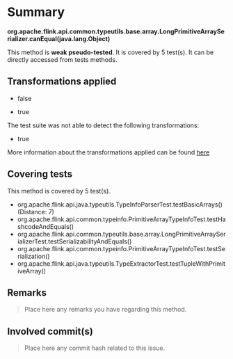 # Summary
**org.apache.flink.api.common.typeutils.base.array.LongPrimitiveArraySerializer.canEqual(java.lang.Object)**

This method is **weak pseudo-tested**.
It is covered by 5 test(s). It can be directly accessed from tests methods.


## Transformations applied

- false

- true


The test suite was not able to detect the following transformations:
 * true 


More information about the transformations applied can be found [here](https://github.com/STAMP-project/pitest-descartes)

## Covering tests
This method is covered by 5 test(s).
* org.apache.flink.api.java.typeutils.TypeInfoParserTest.testBasicArrays() (Distance: 7)
* org.apache.flink.api.common.typeinfo.PrimitiveArrayTypeInfoTest.testHashcodeAndEquals()
* org.apache.flink.api.common.typeutils.base.array.LongPrimitiveArraySerializerTest.testSerializabilityAndEquals()
* org.apache.flink.api.common.typeinfo.PrimitiveArrayTypeInfoTest.testSerialization()
* org.apache.flink.api.java.typeutils.TypeExtractorTest.testTupleWithPrimitiveArray()


## Remarks
> Place here any remarks you have regarding this method.

## Involved commit(s)

> Place here any commit hash related to this issue.
